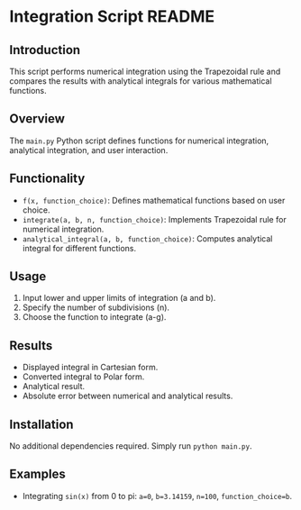 # Integration Script README

## Introduction
This script performs numerical integration using the Trapezoidal rule and compares the results with analytical integrals for various mathematical functions.

## Overview
The `main.py` Python script defines functions for numerical integration, analytical integration, and user interaction.

## Functionality
- `f(x, function_choice)`: Defines mathematical functions based on user choice.
- `integrate(a, b, n, function_choice)`: Implements Trapezoidal rule for numerical integration.
- `analytical_integral(a, b, function_choice)`: Computes analytical integral for different functions.

## Usage
1. Input lower and upper limits of integration (a and b).
2. Specify the number of subdivisions (n).
3. Choose the function to integrate (a-g).

## Results
- Displayed integral in Cartesian form.
- Converted integral to Polar form.
- Analytical result.
- Absolute error between numerical and analytical results.

## Installation
No additional dependencies required. Simply run `python main.py`.

## Examples
- Integrating `sin(x)` from 0 to pi: `a=0`, `b=3.14159`, `n=100`, `function_choice=b`.
 
 
